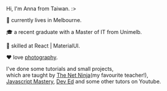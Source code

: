 Hi, I'm Anna from Taiwan. :>

:round_pushpin: currently lives in Melbourne.

🎓 a recent graduate with a Master of IT from Unimelb. 

:ninja: skilled at React | MaterialUI. 

:heart: love [photography](https://lightroom.app.link/FtABlusKbsb). 

I've done some tutorials and small projects,   
which are taught by [The Net Ninja](https://www.youtube.com/c/TheNetNinja)(my favourite teacher!),  
[Javascript Mastery](https://www.youtube.com/c/JavaScriptMastery), [Dev Ed](https://www.youtube.com/c/DevEd) and some other tutors on Youtube.
